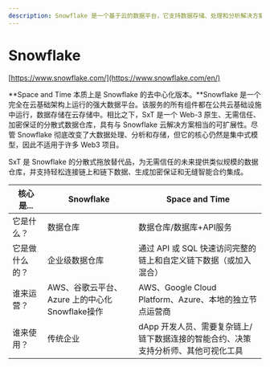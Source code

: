 ```yaml
---
description: Snowflake 是一个基于云的数据平台，它支持数据存储、处理和分析解决方案，这些解决方案比传统产品更快、更易于使用且更加灵活。
---
```


# Snowflake

​[https://www.snowflake.com/](https://www.snowflake.com/en/)​

**Space and Time 本质上是 Snowflake 的去中心化版本。**Snowflake 是一个完全在云基础架构上运行的强大数据平台。该服务的所有组件都在公共云基础设施中运行，数据存储在云存储中。相比之下，SxT 是一个 Web-3 原生、无需信任、加密保证的分散式数据仓库，具有与 Snowflake 云解决方案相当的可扩展性。尽管 Snowflake 彻底改变了大数据处理、分析和存储，但它的核心仍然是集中式模型，因此不适用于许多 Web3 项目。

SxT 是 Snowflake 的分散式拖放替代品，为无需信任的未来提供类似规模的数据仓库，并支持轻松连接链上和链下数据、生成加密保证和无缝智能合约集成。

| 核心是...  | Snowflake                        | Space and Time                               |
| ------- | -------------------------------- | -------------------------------------------- |
| 它是什么？   | 数据仓库                             | 数据仓库/数据库+API服务                               |
| 它是做什么的？ | 企业级数据仓库                          | 通过 API 或 SQL 快速访问完整的链上和自定义链下数据（或加入混合）        |
| 谁来运营？   | AWS、谷歌云平台、Azure 上的中心化Snowflake操作 | AWS、Google Cloud Platform、Azure、本地的独立节点运营商   |
| 谁来使用？   | 传统企业                             | dApp 开发人员、需要复杂链上/链下数据连接的智能合约、决策支持分析师、其他可视化工具 |



